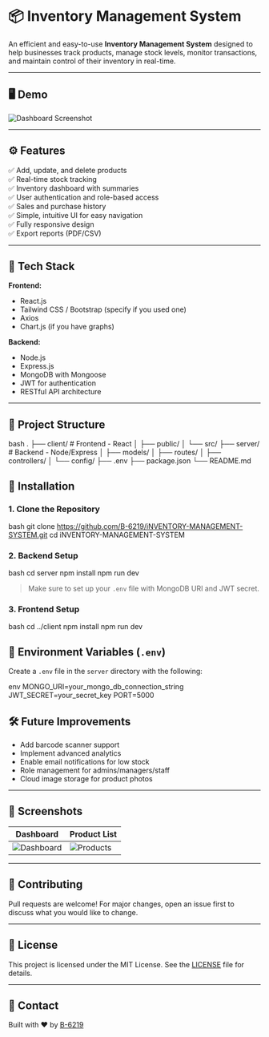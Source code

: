 
# 📦 Inventory Management System

An efficient and easy-to-use **Inventory Management System** designed to help businesses track products, manage stock levels, monitor transactions, and maintain control of their inventory in real-time.

---

## 🖥️ Demo

<!-- Add a screenshot or demo gif here -->
![Dashboard Screenshot](./screenshots/dashboard.png)

---

## ⚙️ Features

✅ Add, update, and delete products  
✅ Real-time stock tracking  
✅ Inventory dashboard with summaries  
✅ User authentication and role-based access  
✅ Sales and purchase history  
✅ Simple, intuitive UI for easy navigation  
✅ Fully responsive design  
✅ Export reports (PDF/CSV)

---

## 🚀 Tech Stack

**Frontend:**  
- React.js  
- Tailwind CSS / Bootstrap (specify if you used one)  
- Axios  
- Chart.js (if you have graphs)

**Backend:**  
- Node.js  
- Express.js  
- MongoDB with Mongoose  
- JWT for authentication  
- RESTful API architecture

---

## 📂 Project Structure

bash
.
├── client/               # Frontend - React
│   ├── public/
│   └── src/
├── server/               # Backend - Node/Express
│   ├── models/
│   ├── routes/
│   ├── controllers/
│   └── config/
├── .env
├── package.json
└── README.md



## 🔧 Installation

### 1. Clone the Repository

bash
git clone https://github.com/B-6219/iNVENTORY-MANAGEMENT-SYSTEM.git
cd iNVENTORY-MANAGEMENT-SYSTEM


### 2. Backend Setup

bash
cd server
npm install
npm run dev


> Make sure to set up your `.env` file with MongoDB URI and JWT secret.

### 3. Frontend Setup

bash
cd ../client
npm install
npm run dev


## 🔐 Environment Variables (`.env`)

Create a `.env` file in the `server` directory with the following:

env
MONGO_URI=your_mongo_db_connection_string
JWT_SECRET=your_secret_key
PORT=5000




## 🛠️ Future Improvements

* Add barcode scanner support
* Implement advanced analytics
* Enable email notifications for low stock
* Role management for admins/managers/staff
* Cloud image storage for product photos

---

## 📸 Screenshots

<!-- Add your own screenshots in ./screenshots/ and reference here -->

| Dashboard                                 | Product List                            |
| ----------------------------------------- | --------------------------------------- |
| ![Dashboard](./screenshots/dashboard.png) | ![Products](./screenshots/products.png) |

---

## 🤝 Contributing

Pull requests are welcome! For major changes, open an issue first to discuss what you would like to change.

---

## 📄 License

This project is licensed under the MIT License. See the [LICENSE](LICENSE) file for details.

---

## 💬 Contact

Built with ❤️ by [B-6219](https://github.com/B-6219)

```


